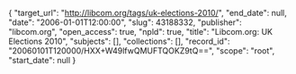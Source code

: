 {
  "target_url": "http://libcom.org/tags/uk-elections-2010/", 
  "end_date": null, 
  "date": "2006-01-01T12:00:00", 
  "slug": 43188332, 
  "publisher": "libcom.org", 
  "open_access": true, 
  "npld": true, 
  "title": "Libcom.org: UK Elections 2010", 
  "subjects": [], 
  "collections": [], 
  "record_id": "20060101T120000/HXX+W49lfwQMUFTQOKZ9tQ==", 
  "scope": "root", 
  "start_date": null
}

